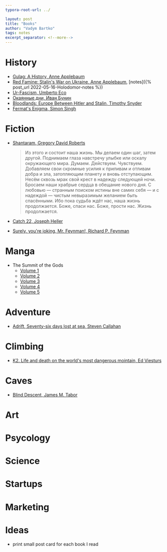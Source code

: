 ```yaml
---
typora-root-url: ../

layout: post
title: "Books"
author: "Vadym Bartko"
tags: notes
excerpt_separator: <!--more-->
---
```


<!--more-->


# History
* [Gulag: A History, Anne Applebaum](https://www.amazon.com/Gulag-History-Anne-Applebaum/dp/1400034094)
* [Red Famine: Stalin's War on Ukraine, Anne Applebaum](https://www.amazon.com/Red-Famine-Anne-Applebaum/dp/0141978287/), [notes]({% post_url 2022-05-16-Holodomor-notes %})
* [Ur-Fascism, Umberto Eco](https://www.pegc.us/archive/Articles/eco_ur-fascism.pdf)
* [Окаянные дни, Иван Бунин](https://ru.wikipedia.org/wiki/Окаянные_дни)
* [Bloodlands: Europe Between Hitler and Stalin, Timothy Snyder](https://www.amazon.com/Bloodlands-Europe-Between-Hitler-Stalin/dp/0465031471)
* [Fermat's Enigma, Simon Singh](https://www.amazon.com/Fermats-Enigma-Greatest-Mathematical-Problem/dp/0385493622)

# Fiction
* [Shantaram, Gregory David Roberts](https://www.amazon.com/Shantaram-Novel-Gregory-David-Roberts/dp/0312330537)


  >Из этого и состоит наша жизнь. Мы делаем один шаг, затем другой. Поднимаем глаза навстречу улыбке или оскалу окружающего мира. Думаем. Действуем. Чувствуем. Добавляем свои скромные усилия к приливам и отливам добра и зла, затопляющим планету и вновь отступающим. Несём сквозь мрак свой крест в надежду следующей ночи. Бросаем наши храбрые сердца в обещание нового дня. С любовью — странным поиском истины вне самих себя — и с надеждой — чистым невыразимым желанием быть спасёнными. Ибо пока судьба ждёт нас, наша жизнь продолжается. Боже, спаси нас. Боже, прости нас. Жизнь продолжается.

* [Catch 22, Joseph Heller](https://www.amazon.com/Catch-22-50th-Anniversary-Joseph-Heller/dp/1451626657)
* [Surely, you're joking, Mr. Feynman!, Richard P. Feynman](https://www.amazon.com/Surely-Feynman-Adventures-Curious-Character/dp/0393316041)

# Manga
* The Summit of the Gods
  * [Volume 1](https://www.amazon.com/Summit-Gods-Baku-Yumemakura/dp/8496427870)
  * [Volume 2](https://www.amazon.com/Summit-Gods-Vol-2/dp/8492444320/)
  * [Volume 3](https://www.amazon.com/Summit-Gods-Vol-3/dp/8492444339)
  * [Volume 4](https://www.amazon.com/Summit-Gods-Vol-4/dp/8492444630)
  * [Volume 5](https://www.amazon.com/gp/product/8492444401)

# Adventure
* [Adrift, Seventy-six days lost at sea, Steven Callahan](https://www.amazon.com/Adrift-Seventy-six-Days-Lost-Sea/dp/0618257322)

# Climbing
* [K2. Life and death on the world's most dangerous mointain, Ed Viesturs](https://www.amazon.com/K2-Death-Worlds-Dangerous-Mountain/dp/0767932609/)

# Caves
* [Blind Descent, James M. Tabor](https://www.amazon.com/Blind-Descent-Quest-Discover-Deepest/dp/0812979494)


# Art

# Psycology

# Science

# Startups

# Marketing


# Ideas
* print small post card for each book I read
